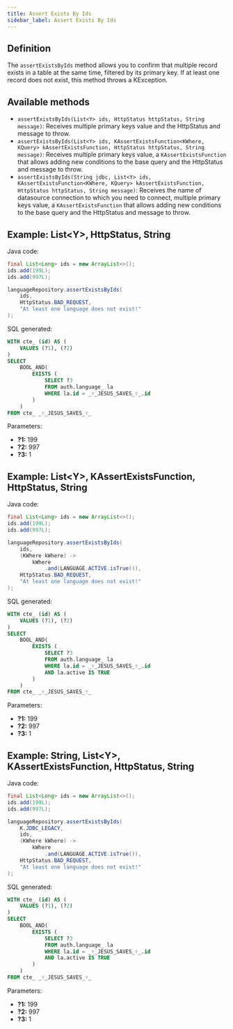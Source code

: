 ```yaml
---
title: Assert Exists By Ids
sidebar_label: Assert Exists By Ids
---
```


## Definition

The `assertExistsByIds` method allows you to confirm that multiple record exists in a table at the same time, filtered by its primary key. If at least one record does not exist, this method throws a KException.

## Available methods

- `assertExistsByIds(List<Y> ids, HttpStatus httpStatus, String message)`: Receives multiple primary keys value and the HttpStatus and message to throw.
- `assertExistsByIds(List<Y> ids, KAssertExistsFunction<KWhere, KQuery> kAssertExistsFunction, HttpStatus httpStatus, String message)`: Receives multiple primary keys value, a `KAssertExistsFunction` that allows adding new conditions to the base query and the HttpStatus and message to throw.
- `assertExistsByIds(String jdbc, List<Y> ids, KAssertExistsFunction<KWhere, KQuery> kAssertExistsFunction, HttpStatus httpStatus, String message)`: Receives the name of datasource connection to which you need to connect, multiple primary keys value, a `KAssertExistsFunction` that allows adding new conditions to the base query and the HttpStatus and message to throw.

## Example: List&lt;Y&gt;, HttpStatus, String

Java code:

```java
final List<Long> ids = new ArrayList<>();
ids.add(199L);
ids.add(997L);

languageRepository.assertExistsByIds(
    ids,
    HttpStatus.BAD_REQUEST,
    "At least one language does not exist!"
);

```

SQL generated:

```sql
WITH cte_ (id) AS (
    VALUES (?1), (?2)
)
SELECT
    BOOL_AND(
        EXISTS (
            SELECT ?3
            FROM auth.language_ la
            WHERE la.id = _🕆_JESUS_SAVES_🕆_.id
        )
    )
FROM cte_ _🕆_JESUS_SAVES_🕆_
```

Parameters:

- **?1:** 199
- **?2:** 997
- **?3:** 1

## Example: List&lt;Y&gt;, KAssertExistsFunction, HttpStatus, String

Java code:

```java
final List<Long> ids = new ArrayList<>();
ids.add(199L);
ids.add(997L);

languageRepository.assertExistsByIds(
    ids,
    (KWhere kWhere) ->
        kWhere
            .and(LANGUAGE.ACTIVE.isTrue()),
    HttpStatus.BAD_REQUEST,
    "At least one language does not exist!"
);

```

SQL generated:

```sql
WITH cte_ (id) AS (
    VALUES (?1), (?2)
)
SELECT
    BOOL_AND(
        EXISTS (
            SELECT ?3
            FROM auth.language_ la
            WHERE la.id = _🕆_JESUS_SAVES_🕆_.id
            AND la.active IS TRUE
        )
    )
FROM cte_ _🕆_JESUS_SAVES_🕆_
```

Parameters:

- **?1:** 199
- **?2:** 997
- **?3:** 1

## Example: String, List&lt;Y&gt;, KAssertExistsFunction, HttpStatus, String

Java code:

```java
final List<Long> ids = new ArrayList<>();
ids.add(199L);
ids.add(997L);

languageRepository.assertExistsByIds(
    K.JDBC_LEGACY,
    ids,
    (KWhere kWhere) ->
        kWhere
            .and(LANGUAGE.ACTIVE.isTrue()),
    HttpStatus.BAD_REQUEST,
    "At least one language does not exist!"
);

```

SQL generated:

```sql
WITH cte_ (id) AS (
    VALUES (?1), (?2)
)
SELECT
    BOOL_AND(
        EXISTS (
            SELECT ?3
            FROM auth.language_ la
            WHERE la.id = _🕆_JESUS_SAVES_🕆_.id
            AND la.active IS TRUE
        )
    )
FROM cte_ _🕆_JESUS_SAVES_🕆_
```

Parameters:

- **?1:** 199
- **?2:** 997
- **?3:** 1